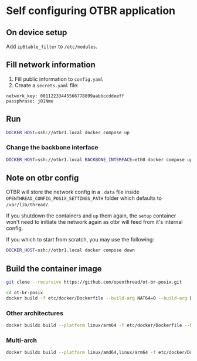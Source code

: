# Self configuring OTBR application

## On device setup

Add `ip6table_filter` to `/etc/modules`.

## Fill network information

1. Fill public information to `config.yaml`
2. Create a `secrets.yaml` file:

```
network_key: 00112233445566778899aabbccddeeff
passphrase: j01Nme
```

## Run

```bash
DOCKER_HOST=ssh://otbr1.local docker compose up
```

### Change the backbone interface

```bash
DOCKER_HOST=ssh://otbr1.local BACKBONE_INTERFACE=eth0 docker compose up
```

## Note on otbr config

OTBR will store the network config in a `.data` file inside
`OPENTHREAD_CONFIG_POSIX_SETTINGS_PATH` folder which defaults to `/var/lib/thread/`.

If you shutdown the containers and `up` them again, the `setup` container won't
need to initiate the network again as otbr will feed from it's internal config.

If you which to start from scratch, you may use the following:

```bash
DOCKER_HOST=ssh://otbr1.local docker compose down
```

## Build the container image

```bash
git clone --recursive https://github.com/openthread/ot-br-posix.git

cd ot-br-posix
docker build -f etc/docker/Dockerfile --build-arg NAT64=0 --build-arg DNS64=0 --build-arg MDNS=avahi --build-arg OTBR_OPTIONS="-DOTBR_DBUS=OFF -DOTBR_TREL=ON" -t francoisgervais/${PWD##*/} . && docker save francoisgervais/${PWD##*/}
```

### Other architectures

```bash
docker buildx build --platform linux/arm64 -f etc/docker/Dockerfile --build-arg NAT64=0 --build-arg DNS64=0 --build-arg MDNS=avahi --build-arg OTBR_OPTIONS="-DOTBR_DBUS=OFF -DOTBR_TREL=ON" -t francoisgervais/${PWD##*/} --load .
```

### Multi-arch

```bash
docker buildx build --platform linux/amd64,linux/arm64 -f etc/docker/Dockerfile --build-arg NAT64=0 --build-arg DNS64=0 --build-arg MDNS=avahi --build-arg OTBR_OPTIONS="-DOTBR_DBUS=OFF -DOTBR_TREL=ON" -t francoisgervais/${PWD##*/}:ipv6-only --push .
```
